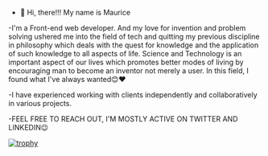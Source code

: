 - 👋 Hi, there!!! My name is Maurice

-I'm a Front-end web developer. And my love for invention and problem solving ushered me into the field of tech and quitting my previous discipline in philosophy which deals with the quest for knowledge and the application of such knowledge to all aspects of life. Science and Technology is an important aspect of our lives which promotes better modes of living by encouraging man to become an inventor not merely a user. In this field, I found what I've always wanted😊❤

-I have experienced working with clients independently and collaboratively in various projects.

-FEEL FREE TO REACH OUT, I'M MOSTLY ACTIVE ON TWITTER AND LINKEDIN😉

[![trophy](https://github-profile-trophy.vercel.app/?username=odomaurice)](https://github.com/odomaurice/github-profile-trophy)
